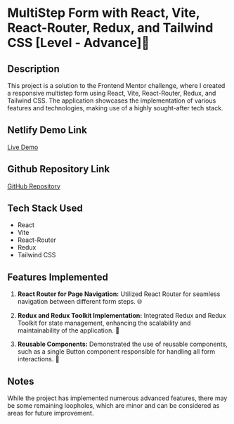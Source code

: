 # MultiStep Form with React, Vite, React-Router, Redux, and Tailwind CSS  [Level - Advance]🚀

## Description

This project is a solution to the Frontend Mentor challenge, where I created a responsive multistep form using React, Vite, React-Router, Redux, and Tailwind CSS. The application showcases the implementation of various features and technologies, making use of a highly sought-after tech stack.

## Netlify Demo Link

[Live Demo](https://multi-step-form-frontend-advance.netlify.app/) 

## Github Repository Link

[GitHub Repository](https://github.com/VINAYAK9669/MultiStepForm-Frontend-Mentor-Advance-Level/edit/main/) 

## Tech Stack Used

- React
- Vite
- React-Router
- Redux
- Tailwind CSS

## Features Implemented

1. **React Router for Page Navigation:** Utilized React Router for seamless navigation between different form steps. 🌐

2. **Redux and Redux Toolkit Implementation:** Integrated Redux and Redux Toolkit for state management, enhancing the scalability and maintainability of the application. 🔄

3. **Reusable Components:** Demonstrated the use of reusable components, such as a single Button component responsible for handling all form interactions. 🔄


## Notes

While the project has implemented numerous advanced features, there may be some remaining loopholes, which are minor and can be considered as areas for future improvement.



